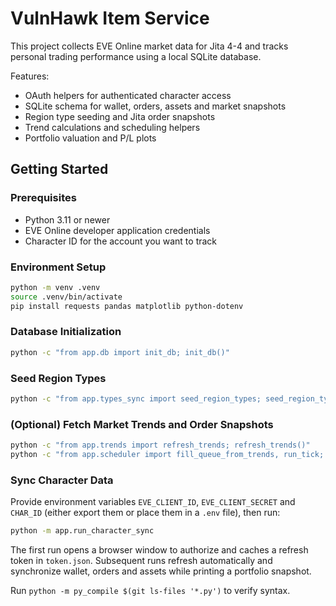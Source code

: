 # VulnHawk Item Service

This project collects EVE Online market data for Jita 4-4 and tracks
personal trading performance using a local SQLite database.

Features:
- OAuth helpers for authenticated character access
- SQLite schema for wallet, orders, assets and market snapshots
- Region type seeding and Jita order snapshots
- Trend calculations and scheduling helpers
- Portfolio valuation and P/L plots

## Getting Started

### Prerequisites
- Python 3.11 or newer
- EVE Online developer application credentials
- Character ID for the account you want to track

### Environment Setup
```bash
python -m venv .venv
source .venv/bin/activate
pip install requests pandas matplotlib python-dotenv
```

### Database Initialization
```bash
python -c "from app.db import init_db; init_db()"
```

### Seed Region Types
```bash
python -c "from app.types_sync import seed_region_types; seed_region_types()"
```

### (Optional) Fetch Market Trends and Order Snapshots
```bash
python -c "from app.trends import refresh_trends; refresh_trends()"
python -c "from app.scheduler import fill_queue_from_trends, run_tick; fill_queue_from_trends(); run_tick()"
```

### Sync Character Data
Provide environment variables `EVE_CLIENT_ID`, `EVE_CLIENT_SECRET` and `CHAR_ID`
(either export them or place them in a `.env` file), then run:

```bash
python -m app.run_character_sync
```

The first run opens a browser window to authorize and caches a refresh token in
`token.json`. Subsequent runs refresh automatically and synchronize wallet,
orders and assets while printing a portfolio snapshot.

Run `python -m py_compile $(git ls-files '*.py')` to verify syntax.
